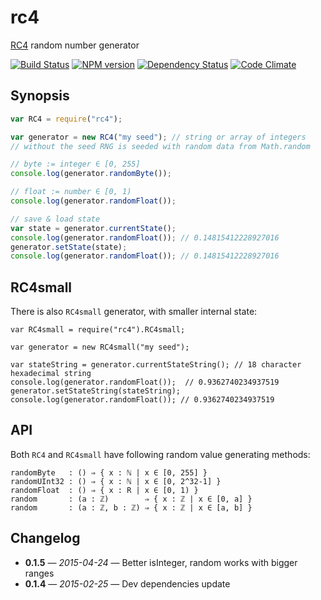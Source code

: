 # rc4

[RC4](http://en.wikipedia.org/wiki/RC4) random number generator

[![Build Status](https://secure.travis-ci.org/phadej/rc4.svg?branch=master)](http://travis-ci.org/phadej/rc4)
[![NPM version](https://badge.fury.io/js/rc4.svg)](http://badge.fury.io/js/rc4)
[![Dependency Status](https://gemnasium.com/phadej/rc4.svg)](https://gemnasium.com/phadej/rc4)
[![Code Climate](https://img.shields.io/codeclimate/github/phadej/rc4.svg)](https://codeclimate.com/github/phadej/rc4)

## Synopsis

```js
var RC4 = require("rc4");

var generator = new RC4("my seed"); // string or array of integers
// without the seed RNG is seeded with random data from Math.random

// byte := integer ∈ [0, 255]
console.log(generator.randomByte());

// float := number ∈ [0, 1)
console.log(generator.randomFloat());

// save & load state
var state = generator.currentState();
console.log(generator.randomFloat()); // 0.14815412228927016
generator.setState(state);
console.log(generator.randomFloat()); // 0.14815412228927016
```

## RC4small

There is also `RC4small` generator, with smaller internal state:

```
var RC4small = require("rc4").RC4small;

var generator = new RC4small("my seed");

var stateString = generator.currentStateString(); // 18 character hexadecimal string
console.log(generator.randomFloat());  // 0.9362740234937519
generator.setStateString(stateString);
console.log(generator.randomFloat()); // 0.9362740234937519
```

## API

Both `RC4` and `RC4small` have following random value generating methods:

```
randomByte   : () ⇒ { x : ℕ | x ∈ [0, 255] }
randomUInt32 : () ⇒ { x : ℕ | x ∈ [0, 2^32-1] }
randomFloat  : () ⇒ { x : R | x ∈ [0, 1) }
random       : (a : ℤ)        ⇒ { x : ℤ | x ∈ [0, a] }
random       : (a : ℤ, b : ℤ) ⇒ { x : ℤ | x ∈ [a, b] }
```

## Changelog

- **0.1.5** &mdash; *2015-04-24* &mdash; Better isInteger, random works with bigger ranges
- **0.1.4** &mdash; *2015-02-25* &mdash; Dev dependencies update
